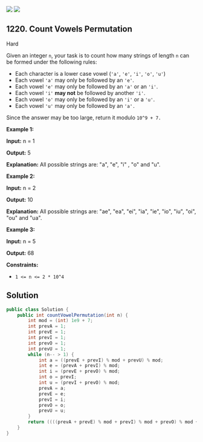 [![](https://img.shields.io/github/stars/javadev/LeetCode-in-Java?label=Stars&style=flat-square)](https://github.com/javadev/LeetCode-in-Java)
[![](https://img.shields.io/github/forks/javadev/LeetCode-in-Java?label=Fork%20me%20on%20GitHub%20&style=flat-square)](https://github.com/javadev/LeetCode-in-Java/fork)

## 1220\. Count Vowels Permutation

Hard

Given an integer `n`, your task is to count how many strings of length `n` can be formed under the following rules:

*   Each character is a lower case vowel (`'a'`, `'e'`, `'i'`, `'o'`, `'u'`)
*   Each vowel `'a'` may only be followed by an `'e'`.
*   Each vowel `'e'` may only be followed by an `'a'` or an `'i'`.
*   Each vowel `'i'` **may not** be followed by another `'i'`.
*   Each vowel `'o'` may only be followed by an `'i'` or a `'u'`.
*   Each vowel `'u'` may only be followed by an `'a'.`

Since the answer may be too large, return it modulo `10^9 + 7.`

**Example 1:**

**Input:** n = 1

**Output:** 5

**Explanation:** All possible strings are: "a", "e", "i" , "o" and "u".

**Example 2:**

**Input:** n = 2

**Output:** 10

**Explanation:** All possible strings are: "ae", "ea", "ei", "ia", "ie", "io", "iu", "oi", "ou" and "ua".

**Example 3:**

**Input:** n = 5

**Output:** 68

**Constraints:**

*   `1 <= n <= 2 * 10^4`

## Solution

```java
public class Solution {
    public int countVowelPermutation(int n) {
        int mod = (int) 1e9 + 7;
        int prevA = 1;
        int prevE = 1;
        int prevI = 1;
        int prevO = 1;
        int prevU = 1;
        while (n-- > 1) {
            int a = ((prevE + prevI) % mod + prevU) % mod;
            int e = (prevA + prevI) % mod;
            int i = (prevE + prevO) % mod;
            int o = prevI;
            int u = (prevI + prevO) % mod;
            prevA = a;
            prevE = e;
            prevI = i;
            prevO = o;
            prevU = u;
        }
        return ((((prevA + prevE) % mod + prevI) % mod + prevO) % mod + prevU) % mod;
    }
}
```